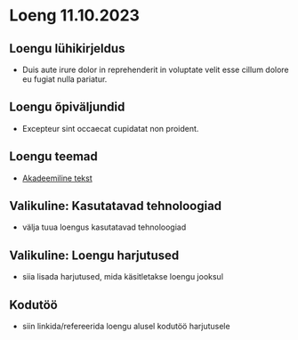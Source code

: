 # Loeng 11.10.2023

## Loengu lühikirjeldus

- Duis aute irure dolor in reprehenderit in voluptate velit esse cillum dolore eu fugiat nulla pariatur. 

## Loengu õpiväljundid

- Excepteur sint occaecat cupidatat non proident.

## Loengu teemad

- [Akadeemiline tekst](/Teemad/akadeemilineteskt.md)

## Valikuline: Kasutatavad tehnoloogiad

- välja tuua loengus kasutatavad tehnoloogiad

## Valikuline: Loengu harjutused

- siia lisada harjutused, mida käsitletakse loengu jooksul

## Kodutöö

- siin linkida/refereerida loengu alusel kodutöö harjutusele
